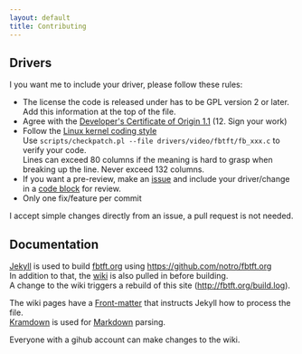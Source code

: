 ```yaml
---
layout: default
title: Contributing
---
```


Drivers
-------

I you want me to include your driver, please follow these rules:

* The license the code is released under has to be GPL version 2 or later. Add this information at the top of the file.
* Agree with the [Developer's Certificate of Origin 1.1](https://www.kernel.org/doc/Documentation/SubmittingPatches) (12. Sign your work)
* Follow the [Linux kernel coding style](https://www.kernel.org/doc/Documentation/CodingStyle)  
  Use ```scripts/checkpatch.pl --file drivers/video/fbtft/fb_xxx.c``` to verify your code.  
  Lines can exceed 80 columns if the meaning is hard to grasp when breaking up the line. Never exceed 132 columns.
* If you want a pre-review, make an [issue](https://github.com/notro/fbtft/issues) and include your driver/change in a [code block](https://help.github.com/articles/github-flavored-markdown#fenced-code-blocks) for review.
* Only one fix/feature per commit

I accept simple changes directly from an issue, a pull request is not needed.


Documentation
-------------

[Jekyll](http://jekyllrb.com/) is used to build [fbtft.org](http://fbtft.org) using <https://github.com/notro/fbtft.org>  
In addition to that, the [wiki](https://github.com/notro/fbtft.org/wiki) is also pulled in before building.  
A change to the wiki triggers a rebuild of this site (<http://fbtft.org/build.log>).

The wiki pages have a [Front-matter](http://jekyllrb.com/docs/frontmatter/) that instructs Jekyll how to process the file.  
[Kramdown](http://kramdown.gettalong.org/quickref.html) is used for [Markdown](http://en.wikipedia.org/wiki/Markdown) parsing.

Everyone with a gihub account can make changes to the wiki.
